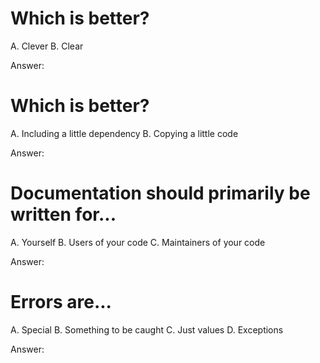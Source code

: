 # Which is better?

A. Clever
B. Clear

Answer:

# Which is better?

A. Including a little dependency
B. Copying a little code

Answer:

# Documentation should primarily be written for...

A. Yourself
B. Users of your code
C. Maintainers of your code

Answer:

# Errors are...

A. Special
B. Something to be caught
C. Just values
D. Exceptions

Answer:
